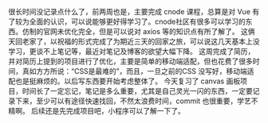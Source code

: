 很长时间没记录点什么了，前两周也是，主要完成 cnode 课程，总算是对 Vue 有了较为全面的认识，可以说能够更好得学习了。cnode社区有很多可以学习的东西。仿制的官网未优化完全，但是可以说对 axios 等的知识点有所了解了。
这俩天回老家了，以祝福的形式完成了为期近三天的回家之旅，可以说这几天基本上没学习，更谈不上笔记等，最近对笔记及博客的欲望大幅下降。
这周完成了简历，并对简历上提到的项目进行了优化，主要是简单的移动端适配，但也花费了很多时间，真如方方所说：“CSS是最难的”，而且，一旦之前的CSS 没写好，移动端适配也是挺麻烦的。以后写东西要开始考虑整体了。
今天复习了 canvas 画板项目，时间长了一定忘记，笔记是多么重要，尤其是自己灵光一闪的东西，一定要记录下来，至少可以有途径快速找回，不然太浪费时间，commit 也很重要，学艺不精啊。
后续还是先完成项目吧，小程序可以了解一下了。
